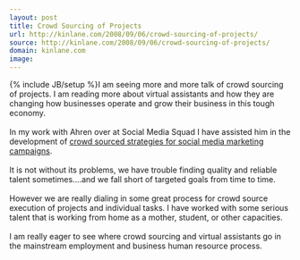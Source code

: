 ```yaml
---
layout: post
title: Crowd Sourcing of Projects
url: http://kinlane.com/2008/09/06/crowd-sourcing-of-projects/
source: http://kinlane.com/2008/09/06/crowd-sourcing-of-projects/
domain: kinlane.com
image: 
---
```

{% include JB/setup %}I am seeing more and more talk of crowd sourcing of projects. I am reading more about virtual assistants and how they are changing how businesses operate and grow their business in this tough economy.<br />
<br />
In my work with Ahren over at Social Media Squad I have assisted him in the development of <a href="http://www.socialmediasquad.com">crowd sourced strategies for social media marketing campaigns</a>.<br />
<br />
It is not without its problems, we have trouble finding quality and reliable talent sometimes....and we fall short of targeted goals from time to time.<br />
<br />
However we are really dialing in some great process for crowd source execution of projects and individual tasks. I have worked with some serious talent that is working from home as a mother, student, or other capacities.<br />
<br />
I am really eager to see where crowd sourcing and virtual assistants go in the mainstream employment and business human resource process.